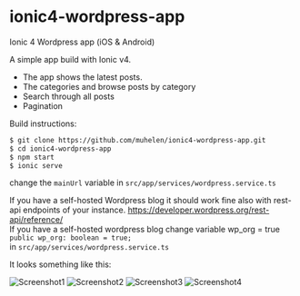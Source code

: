 # ionic4-wordpress-app
Ionic 4 Wordpress app (iOS &amp; Android)

A simple app build with Ionic v4. 

- The app shows the latest posts. 
- The categories and browse posts by category
- Search through all posts
- Pagination

Build instructions:

``` bash
$ git clone https://github.com/muhelen/ionic4-wordpress-app.git
$ cd ionic4-wordpress-app
$ npm start
$ ionic serve
```


change the `mainUrl` variable in `src/app/services/wordpress.service.ts`

If you have a self-hosted Wordpress blog it should work fine also with rest-api endpoints of your instance. 
https://developer.wordpress.org/rest-api/reference/<br>
If you have a self-hosted wordpress blog change variable wp_org = true<br>
`public wp_org: boolean = true;`<br>
in `src/app/services/wordpress.service.ts`

It looks something like this: 

![Screenshot1](Screenshot1.png)
![Screenshot2](Screenshot2.png)
![Screenshot3](Screenshot3.png)
![Screenshot4](Screenshot4.png)

